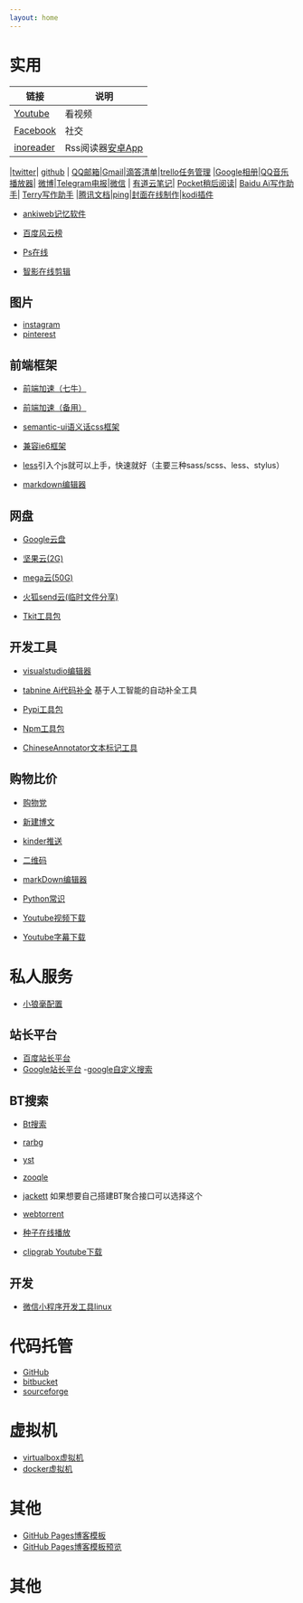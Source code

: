 ```yaml
---
layout: home
---
```


<!--https://github.com/napoler/Tindex/blob/master/index.md-->


# 实用

| 链接  |   说明|
| ------------ | ------------ |
| [Youtube](https://www.youtube.com/)|看视频|
| [Facebook](https://www.facebook.com/)| 社交|
| [inoreader](https://www.innoreader.com/)| Rss阅读器[安卓App](https://play.google.com/store/apps/details?id=com.seazon.feedme)|


|[twitter](https://www.twitter.com/)| [github](https://github.com/)
| [QQ邮箱](http://mail.qq.com/)|[Gmail](https://mail.google.com/mail/)|[滴答清单](https://dida365.com/webapp/)|[trello任务管理](https://trello.com/)
|[Google相册](https://photos.google.com/?tab=wq&pageId=none)|[QQ音乐播放器](https://y.qq.com/portal/player.html)| [微博](https://weibo.com/)|[Telegram电报](https://web.telegram.org/)|[微信](https://wx.qq.com/)
| [有道云笔记](https://note.youdao.com/web/#/file/recent)| [Pocket稍后阅读](http://getpocket.com/?src=chs)| [Baidu Ai写作助手](https://ai.baidu.com/creation/external/projectlist)| [Terry写作助手](http://127.0.0.1:5000/edit)
|[腾讯文档](http://doc.qq.com/)|[ping](http://ping.chinaz.com/)|[封面在线制作](https://www.canva.cn/)|[kodi插件](https://kodiapps.com/addons-chart)

- [ankiweb记忆软件](https://ankiweb.net/about)


- [百度风云榜](http://top.baidu.com/buzz?b=24&fr=topindex)

- [Ps在线](https://www.uupoop.com/)
- [智影在线剪辑](https://zenvideo.cn/#/)


## 图片

- [instagram](https://instagram.com)
- [pinterest](https://www.pinterest.com/)


## 前端框架


- [前端加速（七牛）](http://7.maomihezi.com/speed/)
- [前端加速（备用）](/speed/)
- [semantic-ui语义话css框架](https://semantic-ui.com/)
- [兼容ie6框架](https://github.com/jslegers/cascadeframework)
- [less](http://lesscss.org/)引入个js就可以上手，快速就好（主要三种sass/scss、less、stylus）

- [markdown编辑器](https://github.com/pandao/editor.md)

 

## 网盘
- [Google云盘](https://drive.google.com/drive/my-drive)
- [坚果云(2G)](https://www.jianguoyun.com/#/)
- [mega云(50G)](https://mega.nz/)
- [火狐send云(临时文件分享)](https://send.firefox.com/)

- [Tkit工具包](https://github.com/topics/tkit)


## 开发工具

- [visualstudio编辑器](https://code.visualstudio.com/) 
- [tabnine Ai代码补全](https://tabnine.com/) 基于人工智能的自动补全工具
- [Pypi工具包](https://pypi.org/)
- [Npm工具包](https://www.npmjs.com/)


- [ChineseAnnotator文本标记工具](https://github.com/t-web/ChineseAnnotator)





## 购物比价
- [购物党](https://www.gwdang.com/)


- [新建博文](https://www.blogger.com/blogger.g?blogID=4025507024411177074#editor/src=sidebar)



- [kinder推送](https://terry-kindle.appspot.com/login)
- [二维码](https://cli.im/)
- [markDown编辑器](https://stackedit.io/app#)

- [Python常识](http://python.terrychan.org/)



- [Youtube视频下载](https://www.ioyoutube.com/)
- [Youtube字幕下载](https://savesubs.com/)

# 私人服务


- [小狼毫配置](https://github.com/napoler/Terry_rime)

## 站长平台

- [百度站长平台](https://ziyuan.baidu.com/)
- [Google站长平台](https://search.google.com/search-console)
-[google自定义搜索](https://cse.google.com)

## BT搜索
- [Bt搜索](https://cse.google.com/cse?cx=007397120899702103013:aupqnbqvsto#gsc.tab=0)
- [rarbg](https://rarbg.is/)
- [yst](https://yst.am/)
- [zooqle](https://zooqle.com/)
- [jackett](https://github.com/Jackett/Jackett) 如果想要自己搭建BT聚合接口可以选择这个

- [webtorrent](https://webtorrent.io/desktop/)
- [种子在线播放](https://instant.io/)

- [clipgrab Youtube下载](https://clipgrab.de/update/en)
## 开发

- [微信小程序开发工具linux](https://github.com/cytle/wechat_web_devtools)

# 代码托管

- [GitHub](https://github.com/)
- [bitbucket](https://bitbucket.org/)
- [sourceforge](https://sourceforge.net/)

# 虚拟机
- [virtualbox虚拟机](https://www.virtualbox.org/)
- [docker虚拟机](https://www.docker.com/)
# 其他

- [GitHub Pages博客模板](https://github.com/napoler/terry-jekyll-theme-prologue)
- [GitHub Pages博客模板预览](https://www.terrychan.org/terry-jekyll-theme-prologue/)

# 其他
